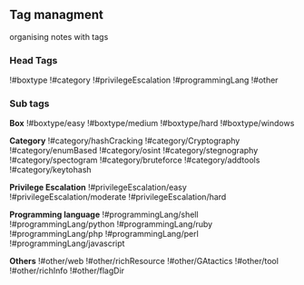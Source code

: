 ## Tag managment
organising notes with tags

### Head Tags
!#boxtype
!#category
!#privilegeEscalation
!#programmingLang
!#other


### Sub tags 

**Box**
!#boxtype/easy
!#boxtype/medium
!#boxtype/hard
!#boxtype/windows

**Category**
!#category/hashCracking
!#category/Cryptography
!#category/enumBased
!#category/osint
!#category/stegnography
!#category/spectogram
!#category/bruteforce
!#category/addtools
!#category/keytohash

**Privilege Escalation**
!#privilegeEscalation/easy
!#privilegeEscalation/moderate
!#privilegeEscalation/hard

**Programming language**
!#programmingLang/shell
!#programmingLang/python
!#programmingLang/ruby
!#programmingLang/php
!#programmingLang/perl
!#programmingLang/javascript

**Others**
!#other/web
!#other/richResource
!#other/GAtactics
!#other/tool
!#other/richInfo
!#other/flagDir



